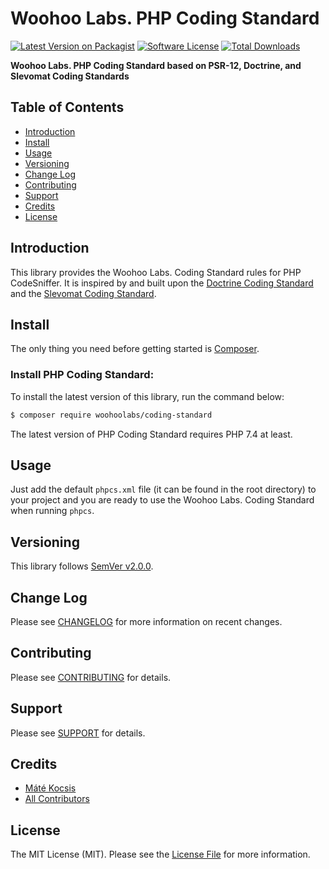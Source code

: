 # Woohoo Labs. PHP Coding Standard

[![Latest Version on Packagist][ico-version]][link-packagist]
[![Software License][ico-license]](LICENSE)
[![Total Downloads][ico-downloads]][link-downloads]

**Woohoo Labs. PHP Coding Standard based on PSR-12, Doctrine, and Slevomat Coding Standards**

## Table of Contents

* [Introduction](#introduction)
* [Install](#install)
* [Usage](#basic-usage)
* [Versioning](#versioning)
* [Change Log](#change-log)
* [Contributing](#contributing)
* [Support](#support)
* [Credits](#credits)
* [License](#license)

## Introduction

This library provides the Woohoo Labs. Coding Standard rules for PHP CodeSniffer. It is inspired by and built upon
the [Doctrine Coding Standard](https://github.com/doctrine/coding-standard) and the [Slevomat Coding Standard](https://github.com/slevomat/coding-standard).

## Install

The only thing you need before getting started is [Composer](https://getcomposer.org).

### Install PHP Coding Standard:

To install the latest version of this library, run the command below:

```bash
$ composer require woohoolabs/coding-standard
```

The latest version of PHP Coding Standard requires PHP 7.4 at least.

## Usage

Just add the default `phpcs.xml` file (it can be found in the root directory) to your project and you are ready to use
the Woohoo Labs. Coding Standard when running `phpcs`.

## Versioning

This library follows [SemVer v2.0.0](https://semver.org/).

## Change Log

Please see [CHANGELOG](CHANGELOG.md) for more information on recent changes.

## Contributing

Please see [CONTRIBUTING](CONTRIBUTING.md) for details.

## Support

Please see [SUPPORT](SUPPORT.md) for details.

## Credits

- [Máté Kocsis][link-author]
- [All Contributors][link-contributors]

## License

The MIT License (MIT). Please see the [License File](LICENSE) for more information.

[ico-version]: https://img.shields.io/packagist/v/woohoolabs/coding-standard.svg
[ico-license]: https://img.shields.io/badge/license-MIT-brightgreen.svg
[ico-downloads]: https://img.shields.io/packagist/dt/woohoolabs/coding-standard.svg

[link-packagist]: https://packagist.org/packages/woohoolabs/coding-standard
[link-downloads]: https://packagist.org/packages/woohoolabs/coding-standard
[link-author]: https://github.com/kocsismate
[link-contributors]: ../../contributors
